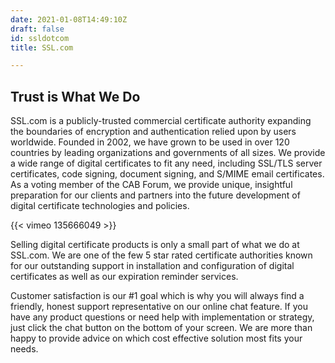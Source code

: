 ```yaml
---
date: 2021-01-08T14:49:10Z
draft: false
id: ssldotcom
title: SSL.com

---
```


## Trust is What We Do

SSL.com is a publicly-trusted commercial certificate authority expanding the boundaries of encryption and authentication relied upon by users worldwide. Founded in 2002, we have grown to be used in over 120 countries by leading organizations and governments of all sizes. We provide a wide range of digital certificates to fit any need, including SSL/TLS server certificates, code signing, document signing, and S/MIME email certificates. As a voting member of the CAB Forum, we provide unique, insightful preparation for our clients and partners into the future development of digital certificate technologies and policies.

{{< vimeo 135666049 >}}

Selling digital certificate products is only a small part of what we do at SSL.com. We are one of the few 5 star rated certificate authorities known for our outstanding support in installation and configuration of digital certificates as well as our expiration reminder services.

Customer satisfaction is our #1 goal which is why you will always find a friendly, honest support representative on our online chat feature. If you have any product questions or need help with implementation or strategy, just click the chat button on the bottom of your screen. We are more than happy to provide advice on which cost effective solution most fits your needs.
